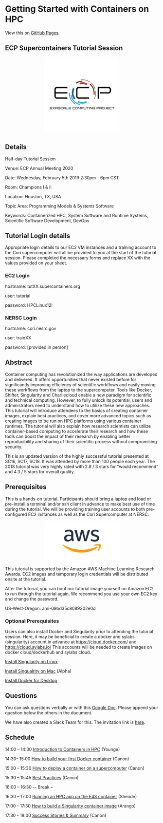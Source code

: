
# Getting Started with Containers on HPC

View this on [GitHub Pages](https://supercontainers.github.io/ecp2020-tutorial/).

## ECP Supercontainers Tutorial Session

<div style="text-align:center"><img src="images/ecp.jpg" width="250"></div>

## Details

Half-day Tutorial Session

Venue: ECP Annual Meeting 2020

Date: Wednesday, February 5th 2019  2:30pm - 6pm CST

Room: Champions I & II 

Location: Houston, TX, USA

Topic Area: Programming Models & Systems Software

Keywords: Containerized HPC, System Software and Runtime Systems, Scientific Software Development, DevOps


## Tutorial Login details

Appropriate login details to our EC2 VM instances and a training account to the Cori supercomputer will all be provided to you at the start of the tutorial session. Please completed the necessary forms and  replace XX with the values provided on your sheet. 

### EC2 Login


hostname: tutXX.supercontainers.org

user: tutorial

password: HPCLinux12!

### NERSC Login

hostname: cori.nesrc.gov

user: trainXX

password: [provided in person]


## Abstract

Container computing has revolutionized the way applications are developed and delivered. It offers opportunities that never existed before for significantly improving efficiency of scientific workflows and easily moving these workflows from the laptop to the supercomputer. Tools like Docker, Shifter, Singularity and Charliecloud enable a new paradigm for scientific and technical computing. However, to fully unlock its potential, users and administrators need to understand how to utilize these new approaches. This tutorial will introduce attendees to the basics of creating container images, explain best practices, and cover more advanced topics such as creating images to be run on HPC platforms using various container runtimes. The tutorial will also explain how research scientists can utilize container-based computing to accelerate their research and how these tools can boost the impact of their research by enabling better reproducibility and sharing of their scientific process without compromising security. 

This is an updated version of the highly successful tutorial presented at SC16, SC17, SC18. It was attended by more than 100 people each year. The 2018 tutorial was very highly rated with 2.8 / 3 stars for “would recommend” and 4.3 / 5 stars for overall quality.

## Prerequisites

This is a hands-on tutorial. Participants should bring a laptop and load or pre-install a terminal and/or ssh client in advance to make best use of time during the tutorial.  We will be providing training user accounts to both pre-configured EC2 instances as well as the Cori Supercomputer at NERSC.

<div style="text-align:center"><img src="images/AWS_logo.png" width="250"></div>

This tutorial is supported by the Amazon AWS Machine Learning Research Awards. EC2 images and temporary login credentials will be distributed onsite at the tutorial.

After the tutorial, you can boot our tutorial image yourself on Amazon EC2 to run through the tutorial again. We recommend you use your own EC2 key and change the password.

US-West-Oregon: ami-09bd35c8089302e0d


### Optional Prerequisites

Users can also install Docker and Singularity prior to attending the tutorial session. Here, it may be beneficial to create a docker and sylabs (singularity) account in advance at https://cloud.docker.com/ and https://cloud.sylabs.io/ This accounts will be needed to create images on docker cloud/dockerhub and sylabs cloud.

[Install Singularity on Linux](https://sylabs.io/guides/3.3/user-guide/)

[Install Singualrity on Mac](https://repo.sylabs.io/desktop/) (Alpha)

[Install Docker for Desktop](https://www.docker.com/products/docker-desktop)

## Questions

You can ask questions verbally or with this [Google Doc](https://docs.google.com/document/d/11gMZ-T7iA5XiRWPLYIqX7Gqv7RMb-NF9kzGYHrnOi04/edit?usp=sharing).
Please append your question below the others in the document.

We have also created a Slack Team for this.  The invitation link is [here](https://join.slack.com/t/hpc-containers/shared_invite/enQtODI3NzY1NDU4OTk5LTUxOTgyOWJmYjIwOWI5YWU2MzBhZDI3Zjc1YmZmMjAxZjgzYzk4ZWEwNmFlNzlkOWI0MGNlZDNlMTBhYTBlOWY).

## Schedule


14:00 – 14:30 [Introduction to Containers in HPC](slides/ecp2020_tutorial_intro.pdf) (Younge)

14:30– 15:00 [How to build your first Docker container](/01-hands-on.md) (Canon)

15:00 – 15:30 [How to deploy a container on a supercomputer](/02-hands-on.md) (Canon)

15:30 – 15:45 [Best Practices](slides/ecp2020_tutorial_bestpract.pdf) (Canon)

16:00 – 16:30              -- Break –

16:30 – 17:00 [Running an HPC app on the E4S container](slides/E4S_SC19.pdf) (Shende)

17:00 - 17:30 [How to build a Singularity container image](/03-hands-on.md) (Arango)

17:30 - 18:00 [Success Stories & Summary](slides/ecp2020_tut_summary.pdf) (Canon)



